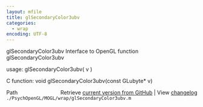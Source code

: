 ```yaml
---
layout: mfile
title: glSecondaryColor3ubv
categories:
  - wrap
encoding: UTF-8
---
```


glSecondaryColor3ubv  Interface to OpenGL function glSecondaryColor3ubv

usage:  glSecondaryColor3ubv\( v \)

C function:  void glSecondaryColor3ubv\(const GLubyte\* v\)


<div class="code_header" style="text-align:right;">
  <span style="float:left;">Path&nbsp;&nbsp;</span> <span class="counter">Retrieve <a href=
  "https://raw.github.com/Psychtoolbox-3/Psychtoolbox-3/beta/./PsychOpenGL/MOGL/wrap/glSecondaryColor3ubv.m">current version from GitHub</a> | View <a href=
  "https://github.com/Psychtoolbox-3/Psychtoolbox-3/commits/beta/./PsychOpenGL/MOGL/wrap/glSecondaryColor3ubv.m">changelog</a></span>
</div>
<div class="code">
  <code>./PsychOpenGL/MOGL/wrap/glSecondaryColor3ubv.m</code>
</div>
